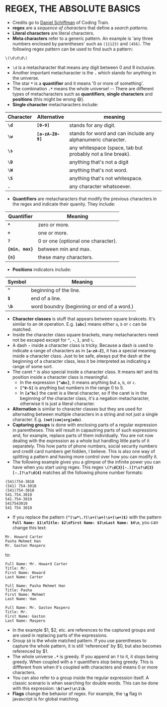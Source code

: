 # REGEX, THE ABSOLUTE BASICS
- Credits go to [Daniel Schiffman](https://github.com/shiffman) of Coding Train.
- **regex** are a *sequence of characters* that define a *search patterns*.
- **Literal characters** are literal characters.
- **Meta characters** refer to a generic pattern. An example is 'any three numbers enclosed by parentheses' such as `(11123)` and `(456)`. The following regex pattern can be used to find such a pattern:
```regex
\(\d\d\d\)
```
- `\d` is a metacharacter that means any digit between 0 and 9 inclusive.
- Another important metacharacter is the **`.`** which stands for anything in the universe.
- The star **`*`** is a **quantifier** and it means '0 or more of something'.
- The combination **`.*`** means the whole universe!
-- There are different types of metacharacters such as **quantifiers**, **single characters** and **positions** (this might be wrong :smile:).
- **Single character** metacharacters include:

| Character | Alternative | meaning
| --- | --- | --- |
| **`\d`** | **`[0-9]`** | stands for any digit.
| **`\w`** | **`[a-zA-Z0-9]`** | stands for word and can include any alphanumeric character.
| **`\s`** | | any whitespace (space, tab but probably not a line break).
| **`\D`** | | anything that's not a digit
| **`\W`** | | anything that's not word.
| **`\S`** | | anything that's not whitespace.
| **`.`** | | any character whatsoever. 

- **Quantifiers** are metacharacters that modify the previous characters in the regex and indicate their quanity. They include:

| Quantifier | Meaning
| --- | --- |
| **`*`** | zero or more.
| **`+`** | one or more.
| **`?`**  | 0 or one (optional one character).
| **`{min, max}`** | between min and max.
| **`{n}`** | these many characters.

- **Positions** indicators include:

| Symbol | Meaning 
| --- | --- |
| **`^`** | beginning of the line.
| **`$`** | end of a line.
| **`\b`** | word boundry (beginning or end of a word.)

- **Character classes** is stuff that appears between square brakcets. It's similar to an `OR` operation. E.g. **`[abc]`**  means either `a`, `b` or `c` can be matched.
- Inside the character class square brackets, many metacharacters need not be escaped except for **`^`**, **`-`**, **`]`**, and **`\`**.
- A dash **`-`** inside a character class is tricky. Because a dash is used to indicate a range of characters as in **`[a-zA-Z]`**, it has a special meaning inside a character class. Just to be safe, always put the dash at the beginning of a character class, less it be interpreted as indicating a range of some sort.
- The caret **`^`** is also special inside a character class. It means `NOT` and its position inside a character class is meaningful. 
  + In the expression **`[^abc]`**, it means anything but `a`, `b`, or `c`.
  + **`[^0-5]`** is anything but numbers in the range 0 to 5.
  + In **`[a^bc]`** the caret is a literal character, so if the caret is in the beginning of the character class, it's a negation metacharacter, otherwise it is just a literal character.
- **Alternation** is similar to character classes but they are used for alternating between multiple characters in a string and not just a single character. E.g. **`(net|com|org|edu)`**.
- **Capturing groups** is done with enclosing parts of a regular expression in parentheses. This will result in capautring parts of such expressions and, for example, replace parts of them individually. You are not now dealing with the expression as a whole but handling little parts of it separately. This how parts of phone numbers, social security numbers and credit card numbers get hidden, I believe. This is also one way of splitting a pattern and having more control over how you can modify it.
- The following example gives you a glimpse of the infinite power you can have when you start using regex. This regex **`\(?\d{3}[-.)]?\s?\d{3}[-.]?\s?\d{4}`** matches all the following phone number formats:
```
(541)754-3010
(541) 754-3010
(541)754-3010
541.754.3010
541.754-3010
5417543010
541 754 3010
```
- If you replace the pattern **`(^(\w*\.?)\s+(\w+)\s+(\w+)$)`** with the pattern **`Full Name: $1\nTitle: $2\nFirst Name: $3\nLast Name: $4\n`**, you can change this text:
```
Mr. Howard Carter
Pasha Mehmet Han
Mr. Gaston Maspero
```
to:
```
Full Name: Mr. Howard Carter
Title: Mr.
First Name: Howard
Last Name: Carter

Full Name: Pasha Mehmet Han
Title: Pasha
First Name: Mehmet
Last Name: Han

Full Name: Mr. Gaston Maspero
Title: Mr.
First Name: Gaston
Last Name: Maspero
```
- In the example $1, $2, etc. are references to the captured groups and are used in replacing parts of the expressions.
- Group `$0` is the whole matched pattern. If you use parentheses to capture the whole pattern, it is still 'referenced' by $0, but also becomes referenced by $1. 
- The whole universe **`.*`** is greedy. If you append an **`?`** to it, it stops being greedy. When coupled with a **`?`** quantifiers stop being greedy. This is diffferent from when it's coupled with characters and means 0 or more characters.
- You can also refer to a group inside the regular expression itself. A classic scenario is when searching for double words. This can be done with this expression: **`\b(\w+)\s\1\b`**.
- **Flags** change the behavior of regex. For example, the **`\g`** flag in javascript is for global matching.
